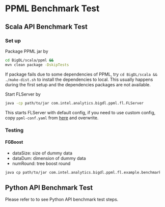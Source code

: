 # PPML Benchmark Test

## Scala API Benchmark Test

### Set up
Package PPML jar by
```bash
cd BigDL/scala/ppml &&
mvn clean package -DskipTests
```
If package fails due to some dependencies of PPML, try `cd BigDL/scala && ./make-dist.sh` to install the dependencies to local. This usually happens during the first setup and the dependencies packages are not available.

Start FLServer by
```bash
java -cp path/to/jar com.intel.analytics.bigdl.ppml.fl.FLServer
```
This starts FLServer with default config, if you need to use custom config, copy `ppml-conf.yaml` from [here]() and overwrite.

### Testing
#### FGBoost
* dataSize: size of dummy data
* dataDum: dimension of dummy data
* numRound: tree boost round
```bash
java cp path/to/jar com.intel.analytics.bigdl.ppml.fl.example.benchmark.FGBoostBenchmark --dataSize 100 --dataDim 100 --numRound 100
```

## Python API Benchmark Test
Please refer to []() to see Python API benchmark test steps.